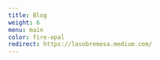 ```yaml
---
title: Blog
weight: 6
menu: main
color: fire-opal
redirect: https://lasobremesa.medium.com/
---
```

